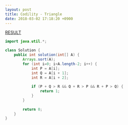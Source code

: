 ```yaml
---
layout: post
title: Codility - Triangle
date: 2018-03-02 17:18:20 +0900
---
```


[RESULT](https://app.codility.com/demo/results/training8BTU76-2FK)

```java
import java.util.*;

class Solution {
    public int solution(int[] A) {
        Arrays.sort(A);
        for (int i=0; i<A.length-2; i++) {
            int P = A[i];
            int Q = A[i + 1];
            int R = A[i + 2];
            
            if (P + Q > R && Q + R > P && R + P > Q) {
                return 1;
            }        
        }
        
        return 0;
    }
}
```
